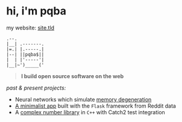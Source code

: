 #  hi, i'm pqba

my website: [site.tld](site.tld) 

```
.--.     
|__| .-------.
|=.| |.-----.|
|--| ||pqba$||
|  | |'-----'|
|__|~')_____('
```
> **I build open source software on the web**

*past & present projects:*
- Neural networks which simulate [memory degeneration](https://paperswithcode.com/method/memory-network)
- [A minimalist app](https://github.com/pqba/Ladle) built with the `Flask` framework from Reddit data
- A [complex number library](https://github.com/pqba/ComplexLibrary) in `C++` with Catch2 test integration
